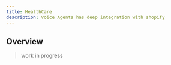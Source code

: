 ```yaml
---
title: HealthCare
description: Voice Agents has deep integration with shopify
---
```


## Overview

> work in progress
